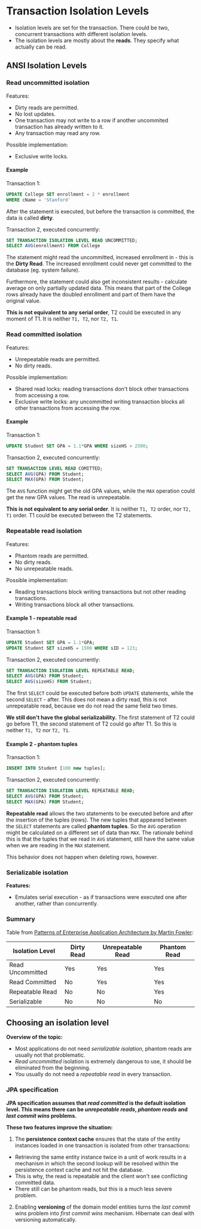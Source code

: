 # Transaction Isolation Levels

* Isolation levels are set for the transaction. There could be two, concurrent transactions with different isolation levels.
* The isolation levels are mostly about the **reads**. They specify what actually can be read.

## ANSI Isolation Levels

### Read uncommitted isolation

Features:
* Dirty reads are permitted.
* No lost updates.
* One transaction may not write to a row if another uncommited transaction has already written to it.
* Any transaction may read any row.

Possible implementation:
* Exclusive write locks.

#### Example

Transaction 1:

```sql
UPDATE College SET enrollment = 2 * enrollment
WHERE cName = 'Stanford'
```

After the statement is executed, but before the transaction is committed, the data is called **dirty**.

Transaction 2, executed concurrently:

```sql
SET TRANSACTION ISOLATION LEVEL READ UNCOMMITTED;
SELECT AVG(enrollment) FROM College
```

The statement might read the uncommitted, increased enrollment in - this is the **Dirty Read**.
The increased enrollment could never get committed to the database (eg. system failure).

Furthermore, the statement could also get inconsistent results - calculate average on only partially updated data.
This means that part of the College rows already have the doubled enrollment and part of them have the original value.

**This is not equivalent to any serial order**, T2 could be executed in any moment of T1. It is neither `T1, T2`, nor `T2, T1`.

### Read committed isolation

Features:
* Unrepeatable reads are permitted.
* No dirty reads.

Possible implementation:
* Shared read locks: reading transactions don't block other transactions from accessing a row.
* Exclusive write locks: any uncommitted writing transaction blocks all other transactions from accessing the row.

#### Example

Transaction 1:

```sql
UPDATE Student SET GPA = 1.1*GPA WHERE sizeHS > 2500;
```

Transaction 2, executed concurrently:

```sql
SET TRANSACTION LEVEL READ COMITTED;
SELECT AVG(GPA) FROM Student;
SELECT MAX(GPA) FROM Student;
```

The `AVG` function might get the old GPA values, while the `MAX` operation could get the new GPA values. The read is unrepeatable.

**This is not equivalent to any serial order**. It is neither `T1, T2` order, nor `T2, T1` order. T1 could be executed between the T2 statements.

### Repeatable read isolation

Features:
* Phantom reads are permitted.
* No dirty reads.
* No unrepeatable reads.

Possible implementation:
* Reading transactions block writing transactions but not other reading transactions.
* Writing transactions block all other transactions.

#### Example 1 - repeatable read

Transaction 1:

```sql
UPDATE Student SET GPA = 1.1*GPA;
UPDATE Student SET sizeHS = 1500 WHERE sID = 123;
```

Transaction 2, executed concurrently:

```sql
SET TRANSACTION ISOLATION LEVEL REPEATABLE READ;
SELECT AVG(GPA) FROM Student;
SELECT AVG(sizeHS) FROM Student;
```

The first `SELECT` could be executed before both `UPDATE` statements, while the second `SELECT` - after.
This does not mean a dirty read, this is not unrepeatable read, because we do not read the same field two times.

**We still don't have the global serializability.**
The first statement of T2 could go before T1, the second statement of T2 could go after T1.
So this is neither `T1, T2` nor `T2, T1`.

#### Example 2 - phantom tuples 

Transaction 1:

```sql
INSERT INTO Student [100 new tuples];
```

Transaction 2, executed concurrently:

```sql
SET TRANSACTION ISOLATION LEVEL REPEATABLE READ;
SELECT AVG(GPA) FROM Student;
SELECT MAX(GPA) FROM Student;
```

**Repeatable read** allows the two statements to be executed before and after the insertion of the tuples (rows).
The new tuples that appeared between the `SELECT` statements are called **phantom tuples**.
So the `AVG` operation might be calculated on a different set of data than `MAX`.
The rationale behind this is that the tuples that we read in `AVG` statement, still have the same value when we are reading in the `MAX` statement.

This behavior does not happen when deleting rows, however.

### Serializable isolation

**Features:**
* Emulates serial execution - as if transactions were executed one after another, rather than concurrently.

### Summary

Table from [Patterns of Enterprise Application Architecture by Martin Fowler](https://www.amazon.com/Patterns-Enterprise-Application-Architecture-Martin/dp/0321127420):

| Isolation Level  | Dirty Read | Unrepeatable Read | Phantom Read |
|---|---|---|---|
| Read Uncommitted | Yes | Yes | Yes |
| Read Committed | No | Yes | Yes |
| Repeatable Read | No | No | Yes |
| Serializable | No | No | No |

## Choosing an isolation level

**Overview of the topic:**
* Most applications do not need *serializable isolation*, phantom reads are usually not that problematic.
* *Read uncommitted* isolation is extremely dangerous to use, it should be eliminated from the beginning.
* You usually do not need a *repeatable read* in every transaction.

### JPA specification

**JPA specification assumes that *read committed* is the default isolation level. This means there can be *unrepeatable reads*, *phantom reads* and *last commit wins* problems.**

**These two features improve the situation:**
1. The **persistence context cache** ensures that the state of the entity instances loaded in one transaction is isolated from other transactions:
  * Retrieving the same entity instance twice in a unit of work results in a mechanism in which the second lookup will be resolved within the persistence context cache and not hit the database.
  * This is why, the read is repeatable and the client won't see conflicting committed data.
  * There still can be phantom reads, but this is a much less severe problem.

2. Enabling **versioning** of the domain model entities turns the *last commit wins* problem into *first commit wins* mechanism. Hibernate can deal with versioning automatically.
